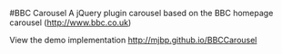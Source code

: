 #BBC Carousel
A jQuery plugin carousel based on the BBC homepage carousel (http://www.bbc.co.uk)

View the demo implementation http://mjbp.github.io/BBCCarousel
 



